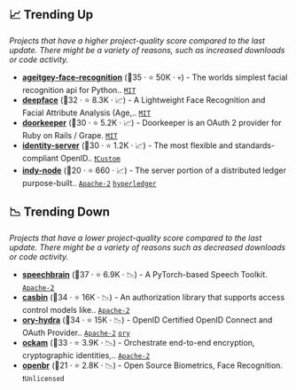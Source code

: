 ## 📈 Trending Up

_Projects that have a higher project-quality score compared to the last update. There might be a variety of reasons, such as increased downloads or code activity._

- <b><a href="https://github.com/ageitgey/face_recognition">ageitgey-face-recognition</a></b> (🥇35 ·  ⭐ 50K · 💀) - The worlds simplest facial recognition api for Python.. <code><a href="http://bit.ly/34MBwT8">MIT</a></code>
- <b><a href="https://github.com/serengil/deepface">deepface</a></b> (🥈32 ·  ⭐ 8.3K · 📈) - A Lightweight Face Recognition and Facial Attribute Analysis (Age,.. <code><a href="http://bit.ly/34MBwT8">MIT</a></code>
- <b><a href="https://github.com/doorkeeper-gem/doorkeeper">doorkeeper</a></b> (🥉30 ·  ⭐ 5.2K · 📈) - Doorkeeper is an OAuth 2 provider for Ruby on Rails / Grape. <code><a href="http://bit.ly/34MBwT8">MIT</a></code>
- <b><a href="https://github.com/DuendeSoftware/IdentityServer">identity-server</a></b> (🥉30 ·  ⭐ 1.2K · 📈) - The most flexible and standards-compliant OpenID.. <code><a href="https://duendesoftware.com/license">❗️Custom</a></code>
- <b><a href="https://github.com/hyperledger/indy-node">indy-node</a></b> (🥇20 ·  ⭐ 660 · 📈) - The server portion of a distributed ledger purpose-built.. <code><a href="http://bit.ly/3nYMfla">Apache-2</a></code> <a href="https://www.hyperledger.org/"><code>hyperledger</code></a>

## 📉 Trending Down

_Projects that have a lower project-quality score compared to the last update. There might be a variety of reasons such as decreased downloads or code activity._

- <b><a href="https://github.com/speechbrain/speechbrain">speechbrain</a></b> (🥇37 ·  ⭐ 6.9K · 📉) - A PyTorch-based Speech Toolkit. <code><a href="http://bit.ly/3nYMfla">Apache-2</a></code>
- <b><a href="https://github.com/casbin/casbin">casbin</a></b> (🥈34 ·  ⭐ 16K · 📉) - An authorization library that supports access control models like.. <code><a href="http://bit.ly/3nYMfla">Apache-2</a></code>
- <b><a href="https://github.com/ory/hydra">ory-hydra</a></b> (🥈34 ·  ⭐ 15K · 📉) - OpenID Certified OpenID Connect and OAuth Provider.. <code><a href="http://bit.ly/3nYMfla">Apache-2</a></code> <a href="https://www.ory.sh/"><code>ory</code></a>
- <b><a href="https://github.com/build-trust/ockam">ockam</a></b> (🥈33 ·  ⭐ 3.9K · 📉) - Orchestrate end-to-end encryption, cryptographic identities,.. <code><a href="http://bit.ly/3nYMfla">Apache-2</a></code>
- <b><a href="https://github.com/biometrics/openbr">openbr</a></b> (🥉21 ·  ⭐ 2.8K · 📉) - Open Source Biometrics, Face Recognition. <code>❗Unlicensed</code>

